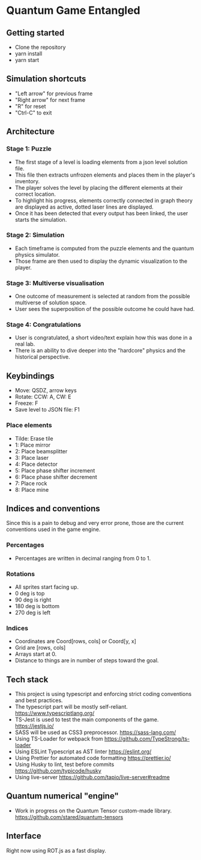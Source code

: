 # Quantum Game Entangled

## Getting started

- Clone the repository
- yarn install
- yarn start

## Simulation shortcuts

- "Left arrow" for previous frame
- "Right arrow" for next frame
- "R" for reset
- "Ctrl-C" to exit

## Architecture

### Stage 1: Puzzle

- The first stage of a level is loading elements from a json level solution file.
- This file then extracts unfrozen elements and places them in the player's inventory.
- The player solves the level by placing the different elements at their correct location.
- To highlight his progress, elements correctly connected in graph theory are displayed as active, dotted laser lines are displayed.
- Once it has been detected that every output has been linked, the user starts the simulation.

### Stage 2: Simulation

- Each timeframe is computed from the puzzle elements and the quantum physics simulator.
- Those frame are then used to display the dynamic visualization to the player.

### Stage 3: Multiverse visualisation

- One outcome of measurement is selected at random from the possible multiverse of solution space.
- User sees the superposition of the possible outcome he could have had.

### Stage 4: Congratulations

- User is congratulated, a short video/text explain how this was done in a real lab.
- There is an ability to dive deeper into the "hardcore" physics and the historical perspective.

## Keybindings

- Move: QSDZ, arrow keys
- Rotate: CCW: A, CW: E
- Freeze: F
- Save level to JSON file: F1

### Place elements

- Tilde: Erase tile
- 1: Place mirror
- 2: Place beamsplitter
- 3: Place laser
- 4: Place detector
- 5: Place phase shifter increment
- 6: Place phase shifter decrement
- 7: Place rock
- 8: Place mine

## Indices and conventions

Since this is a pain to debug and very error prone, those are the current conventions used in the game engine.

### Percentages

- Percentages are written in decimal ranging from 0 to 1.

### Rotations

- All sprites start facing up.
- 0 deg is top
- 90 deg is right
- 180 deg is bottom
- 270 deg is left

### Indices

- Coordinates are Coord[rows, cols] or Coord[y, x]
- Grid are [rows, cols]
- Arrays start at 0.
- Distance to things are in number of steps toward the goal.

## Tech stack

- This project is using typescript and enforcing strict coding conventions and best practices.
- The typescript part will be mostly self-reliant. <https://www.typescriptlang.org/>
- TS-Jest is used to test the main components of the game. <https://jestjs.io/>
- SASS will be used as CSS3 preprocessor. <https://sass-lang.com/>
- Using TS-Loader for webpack from <https://github.com/TypeStrong/ts-loader>
- Using ESLint Typescript as AST linter <https://eslint.org/>
- Using Prettier for automated code formatting <https://prettier.io/>
- Using Husky to lint, test before commits <https://github.com/typicode/husky>
- Using live-server <https://github.com/tapio/live-server#readme>

## Quantum numerical "engine"

- Work in progress on the Quantum Tensor custom-made library. <https://github.com/stared/quantum-tensors>

## Interface

Right now using ROT.js as a fast display.
